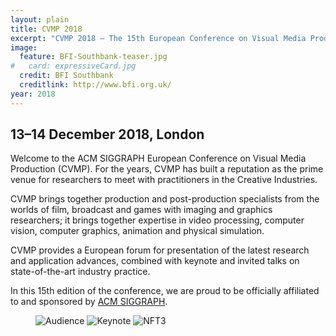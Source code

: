 ```yaml
---
layout: plain
title: CVMP 2018
excerpt: "CVMP 2018 – The 15th European Conference on Visual Media Production, London, 13–14 December 2018"
image:
  feature: BFI-Southbank-teaser.jpg
#   card: expressiveCard.jpg
  credit: BFI Southbank
  creditlink: http://www.bfi.org.uk/
year: 2018
---
```

## 13–14 December 2018, London

Welcome to the ACM SIGGRAPH European Conference on Visual Media Production (CVMP). For the years, CVMP has built a reputation as the prime venue for researchers to meet with practitioners in the Creative Industries.

CVMP brings together production and post-production specialists from the worlds of film, broadcast and games with imaging and graphics researchers; it brings together expertise in video processing, computer vision, computer graphics, animation and physical simulation.

CVMP provides a European forum for presentation of the latest research and application advances, combined with keynote and invited talks on state-of-the-art industry practice.

In this 15th edition of the conference, we are proud to be officially affiliated to and sponsored by [ACM SIGGRAPH](https://www.siggraph.org).


<!-- featured images -->
<figure class="top3" >
	<img class="col-xs-12 col-sm-4" src="{{ site.baseurl }}/img/cvmp-audience.jpg" alt="Audience">
	<img class="col-xs-12 col-sm-4" src="{{ site.baseurl }}/img/cvmp-keynote.jpg" alt="Keynote">
	<img class="col-xs-12 col-sm-4" src="{{ site.baseurl }}/img/cvmp-theatre.jpg" alt="NFT3">
</figure>
